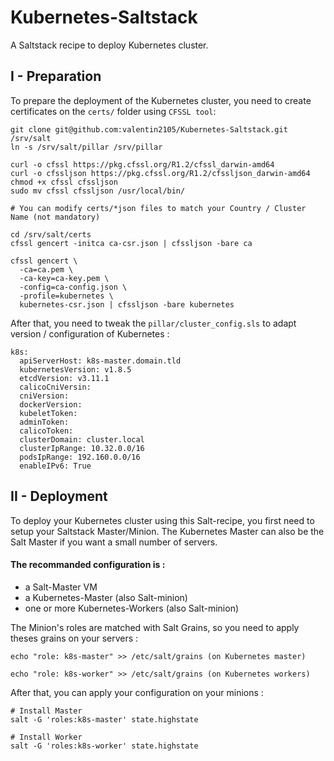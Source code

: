 # Kubernetes-Saltstack
A Saltstack recipe to deploy Kubernetes cluster. 

## I - Preparation

To prepare the deployment of the Kubernetes cluster, you need to create certificates on the `certs/` folder using `CFSSL tool`: 

```
git clone git@github.com:valentin2105/Kubernetes-Saltstack.git /srv/salt
ln -s /srv/salt/pillar /srv/pillar

curl -o cfssl https://pkg.cfssl.org/R1.2/cfssl_darwin-amd64
curl -o cfssljson https://pkg.cfssl.org/R1.2/cfssljson_darwin-amd64
chmod +x cfssl cfssljson
sudo mv cfssl cfssljson /usr/local/bin/

# You can modify certs/*json files to match your Country / Cluster Name (not mandatory)

cd /srv/salt/certs 
cfssl gencert -initca ca-csr.json | cfssljson -bare ca

cfssl gencert \
  -ca=ca.pem \
  -ca-key=ca-key.pem \
  -config=ca-config.json \
  -profile=kubernetes \
  kubernetes-csr.json | cfssljson -bare kubernetes

```
After that, you need to tweak the `pillar/cluster_config.sls` to adapt version / configuration of Kubernetes : 

```
k8s:
  apiServerHost: k8s-master.domain.tld 
  kubernetesVersion: v1.8.5
  etcdVersion: v3.11.1
  calicoCniVersin: 
  cniVersion: 
  dockerVersion: 
  kubeletToken:
  adminToken: 
  calicoToken:
  clusterDomain: cluster.local
  clusterIpRange: 10.32.0.0/16
  podsIpRange: 192.160.0.0/16
  enableIPv6: True
```


## II - Deployment

To deploy your Kubernetes cluster using this Salt-recipe, you first need to setup your Saltstack Master/Minion. 
The Kubernetes Master can also be the Salt Master if you want a small number of servers. 

#### The recommanded configuration is : 

- a Salt-Master VM
- a Kubernetes-Master (also Salt-minion)
- one or more Kubernetes-Workers (also Salt-minion)

The Minion's roles are matched with Salt Grains, so you need to apply theses grains on your servers : 

`echo "role: k8s-master" >> /etc/salt/grains (on Kubernetes master)`

`echo "role: k8s-worker" >> /etc/salt/grains (on Kubernetes workers)`


After that, you can apply your configuration on your minions :

```
# Install Master
salt -G 'roles:k8s-master' state.highstate

# Install Worker
salt -G 'roles:k8s-worker' state.highstate

```

